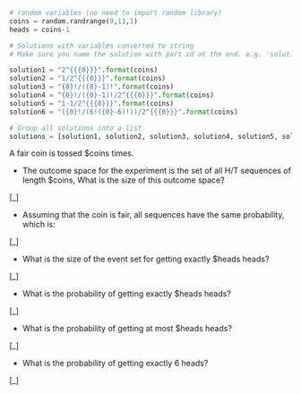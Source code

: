 ```python
# random variables (no need to import random library)
coins = random.randrange(9,11,1)
heads = coins-1

# Solutions with variables converted to string
# Make sure you name the solution with part id at the end. e.g. 'solution1' will be solution for part 1.

solution1 = "2^{{{0}}}".format(coins)
solution2 = "1/2^{{{0}}}".format(coins)
solution3 = "{0}!/({0}-1)!".format(coins)
solution4 = "{0}!/({0}-1)!/2^{{{0}}}".format(coins)
solution5 = "1-1/2^{{{0}}}".format(coins)
solution6 = "({0}!/(6!({0}-6)!))/2^{{{0}}}".format(coins)

# Group all solutions into a list
solutions = [solution1, solution2, solution3, solution4, solution5, solution6]

```

A fair coin is tossed $coins times.

* The outcome space for the experiment is the set of all H/T sequences
  of length $coins, What is the size of this outcome space?

[_]

* Assuming that the coin is fair, all sequences have the same
  probability, which is:

[_]

* What is the size of the event set for getting exactly $heads heads?

[_]

* What is the probability of getting exactly $heads heads?

[_]

* What is the probability of getting at most $heads heads?

[_]

* What is the probability of getting exactly 6 heads?

[_]
